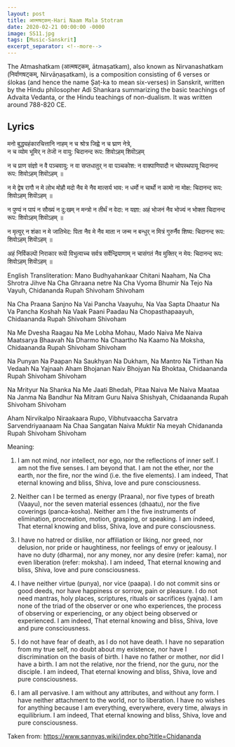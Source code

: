 ```yaml
---
layout: post
title: आत्मषट्कम्-Hari Naam Mala Stotram 
date: 2020-02-21 00:00:00 -0000
image: SS11.jpg
tags: [Music-Sanskrit]
excerpt_separator: <!--more-->
---
```


The Atmashatkam (आत्मषट्कम्, ātmaṣatkam), also known as Nirvanashatkam (निर्वाणषट्कम्, Nirvāṇaṣatkam), is a composition consisting of 6 verses or ślokas (and hence the name Șaṭ-ka to mean six-verses) in Sanskrit, written by the Hindu philosopher Adi Shankara summarizing the basic teachings of Advaita Vedanta, or the Hindu teachings of non-dualism. It was written around 788-820 CE.

## Lyrics

मनो बुद्ध्यहंकारचित्तानि नाहम् न च श्रोत्र जिह्वे न च घ्राण नेत्रे,    
न च व्योम भूमिर् न तेजॊ न वायु: चिदानन्द रूप: शिवोऽहम् शिवॊऽहम्

न च प्राण संज्ञो न वै पञ्चवायु: न वा सप्तधातुर् न वा पञ्चकोश:
न वाक्पाणिपादौ न चोपस्थपायू चिदानन्द रूप: शिवोऽहम् शिवॊऽहम् ॥

न मे द्वेष रागौ न मे लोभ मोहौ मदो नैव मे नैव मात्सर्य भाव:
न धर्मो न चार्थो न कामो ना मोक्ष: चिदानन्द रूप: शिवोऽहम् शिवॊऽहम् ॥

न पुण्यं न पापं न सौख्यं न दु:खम् न मन्त्रो न तीर्थं न वेदा: न यज्ञा:
अहं भोजनं नैव भोज्यं न भोक्ता चिदानन्द रूप: शिवोऽहम् शिवॊऽहम् ॥

न मृत्युर् न शंका न मे जातिभेद: पिता नैव मे नैव माता न जन्म
न बन्धुर् न मित्रं गुरुर्नैव शिष्य: चिदानन्द रूप: शिवोऽहम् शिवॊऽहम् ॥

अहं निर्विकल्पॊ निराकार रूपॊ विभुत्वाच्च सर्वत्र सर्वेन्द्रियाणाम्
न चासंगतं नैव मुक्तिर् न मेय: चिदानन्द रूप: शिवोऽहम् शिवॊऽहम् ॥



English Transliteration:
Mano Budhyahankaar Chitani Naaham, Na Cha Shrotra Jihve Na Cha Ghraana netre
Na Cha Vyoma Bhumir Na Tejo Na Vayuh, Chidananda Rupah Shivoham Shivoham

Na Cha Praana Sanjno Na Vai Pancha Vaayuhu, Na Vaa Sapta Dhaatur Na Va Pancha Koshah
Na Vaak Paani Paadau Na Chopasthapaayuh, Chidaananda Rupah Shivoham Shivoham

Na Me Dvesha Raagau Na Me Lobha Mohau, Mado Naiva Me Naiva Maatsarya Bhaavah
Na Dharmo Na Chaartho Na Kaamo Na Moksha, Chidaananda Rupah Shivoham Shivoham

Na Punyan Na Paapan Na Saukhyan Na Dukham, Na Mantro Na Tirthan Na Vedaah Na Yajnaah
Aham Bhojanan Naiv Bhojyan Na Bhoktaa, Chidaananda Rupah Shivoham Shivoham

Na Mrityur Na Shanka Na Me Jaati Bhedah, Pitaa Naiva Me Naiva Maataa Na Janma
Na Bandhur Na Mitram Guru Naiva Shishyah, Chidaananda Rupah Shivoham Shivoham

Aham Nirvikalpo Niraakaara Rupo, Vibhutvaaccha Sarvatra Sarvendriyaanaam
Na Chaa Sangatan Naiva Muktir Na meyah Chidananda Rupah Shivoham Shivoham

Meaning:
1)	I am not mind, nor intellect, nor ego, nor the reflections of inner self. I am not the five senses. I am beyond that. I am not the ether, nor the earth, nor the fire, nor the wind (i.e. the five elements). I am indeed, That eternal knowing and bliss, Shiva, love and pure consciousness.

2)	Neither can I be termed as energy (Praana), nor five types of breath (Vaayu), nor the seven material essences (dhaatu), nor the five coverings (panca-kosha). Neither am I the five instruments of elimination, procreation, motion, grasping, or speaking. I am indeed, That eternal knowing and bliss, Shiva, love and pure consciousness.

3)	I have no hatred or dislike, nor affiliation or liking, nor greed, nor delusion, nor pride or haughtiness, nor feelings of envy or jealousy. I have no duty (dharma), nor any money, nor any desire (refer: kama), nor even liberation (refer: moksha). I am indeed, That eternal knowing and bliss, Shiva, love and pure consciousness.

4)	I have neither virtue (punya), nor vice (paapa). I do not commit sins or good deeds, nor have happiness or sorrow, pain or pleasure. I do not need mantras, holy places, scriptures, rituals or sacrifices (yajna). I am none of the triad of the observer or one who experiences, the process of observing or experiencing, or any object being observed or experienced. I am indeed, That eternal knowing and bliss, Shiva, love and pure consciousness.

5)	I do not have fear of death, as I do not have death. I have no separation from my true self, no doubt about my existence, nor have I discrimination on the basis of birth. I have no father or mother, nor did I have a birth. I am not the relative, nor the friend, nor the guru, nor the disciple. I am indeed, That eternal knowing and bliss, Shiva, love and pure consciousness.

6)	I am all pervasive. I am without any attributes, and without any form. I have neither attachment to the world, nor to liberation. I have no wishes for anything because I am everything, everywhere, every time, always in equilibrium. I am indeed, That eternal knowing and bliss, Shiva, love and pure consciousness.


Taken from: https://www.sannyas.wiki/index.php?title=Chidananda

